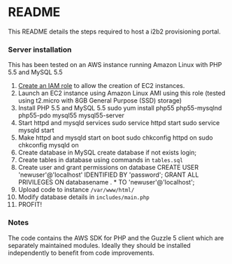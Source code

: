 # README #

This README details the steps required to host a i2b2 provisioning portal.

### Server installation ###

This has been tested on an AWS instance running Amazon Linux with PHP 5.5 and MySQL 5.5

1. [Create an IAM role](http://docs.aws.amazon.com/AWSEC2/latest/UserGuide/iam-roles-for-amazon-ec2.html) to allow the creation of EC2 instances.
2. Launch an EC2 instance using Amazon Linux AMI using this role (tested using t2.micro with 8GB General Purpose (SSD) storage)
3. Install PHP 5.5 and MySQL 5.5
        sudo yum install php55 php55-mysqlnd php55-pdo mysql55 mysql55-server
4. Start httpd and mysqld services
        sudo service httpd start
        sudo service mysqld start
5. Make httpd and mysqld start on boot
        sudo chkconfig httpd on
        sudo chkconfig mysqld on
6. Create database in MySQL
        create database if not exists login;
7. Create tables in database using commands in `tables.sql`
8. Create user and grant permissions on database
        CREATE USER 'newuser'@'localhost' IDENTIFIED BY 'password';
        GRANT ALL PRIVILEGES ON databasename . * TO 'newuser'@'localhost';
9. Upload code to instance `/var/www/html/`
10. Modify database details in `includes/main.php`
11. PROFIT!

### Notes ###

The code contains the AWS SDK for PHP and the Guzzle 5 client which are separately maintained modules. Ideally they should be installed independently to benefit from code improvements.

